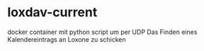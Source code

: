 # loxdav-current
docker container mit python script um per UDP Das Finden eines Kalendereintrags an Loxone zu schicken
